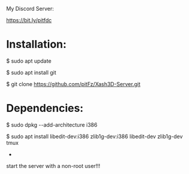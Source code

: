 My Discord Server:

https://bit.ly/pitfdc

# Installation:

$ sudo apt update

$ sudo apt install git

$ git clone https://github.com/pitFz/Xash3D-Server.git

# Dependencies:

$ sudo dpkg --add-architecture i386

$ sudo apt install libedit-dev:i386 zlib1g-dev:i386 libedit-dev zlib1g-dev tmux

- 

start the server with a non-root user!!!
 







